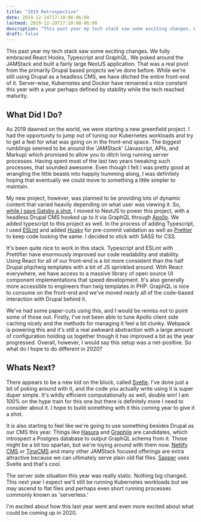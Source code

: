 ```yaml
---
title: "2019 Retrospective"
date: 2019-12-24T17:10:08-06:00
lastmod: 2019-12-29T17:10:08-06:00
description: "This past year my tech stack saw some exciting changes. We fully embraced React Hooks, Typescript and GraphQL."
draft: false
---
```


This past year my tech stack saw some exciting changes. We fully embraced React Hooks, Typescript and GraphQL. We poked around the JAMStack and built a fairly large NextJS application. That was a real pivot from the primarily Drupal based projects we've done before. While we're still using Drupal as a headless CMS, we have ditched the entire front-end of it. Server-wise, Kubernetes and Docker have remained a nice constant this year with a year perhaps defined by stability while the tech reached maturity.

What Did I Do?
--------------

As 2019 dawned on the world, we were starting a new greenfield project. I had the opportunity to jump out of tuning our Kubernetes workloads and try to get a feel for what was going on in the front-end space. The biggest rumblings seemed to be around the 'JAMStack' (Javascript, APIs, and Markup) which promised to allow you to ditch long running server processes. Having spent most of the last two years tweaking such processes, that sounded awesome. Even though I felt I was pretty good at wrangling the little beasts into happily humming along, I was definitely hoping that eventually we could move to something a little simpler to maintain.

My new project, however, was planned to be providing lots of dynamic content that varied heavily depending on what user was viewing it. So, [while I gave Gatsby a shot](https://www.mikaaguilar.com/posts/building-decoupled-drupal-sites-2019), I moved to NextJS to power this project, with a headless Drupal CMS hooked up to it via GraphQL through [Apollo](https://www.apollographql.com/). We added typescript to this project as well. In the process of adding Typescript, I used [ESLint](https://eslint.org/) and added [Husky](https://github.com/typicode/husky) for pre-commit validation as well as [Prettier](https://prettier.io/) to keep code looking the same. I decided to stick with SASS for CSS.

It's been quite nice to work in this stack. Typescript and ESLint with Prettifier have enormously improved our code readability and stability. Using React for all of our front-end is a lot more consistent than the half Drupal php/twig templates with a bit of JS sprinkled around. With React everywhere, we have access to a massive library of open source UI component implementations that speed development. It's also generally more accessible to engineers than twig templates in PHP. GraphQL is nice to consume on the front-end and we've moved nearly all of the code-based interaction with Drupal behind it.

We've had some paper-cuts using this, and I would be remiss not to point some of those out. Firstly, I've not been able to tune Apollo client side caching nicely and the methods for managing it feel a bit clunky. Webpack is powering this and it's _still_ a real awkward abstraction with a large amount of configuration holding us together though it has improved a bit as the year progressed. Overall, however, I would say this setup was a net-positive. So what do I hope to do different in 2020?

Whats Next?
-----------

There appears to be a new kid on the block, called [Svelte](https://svelte.dev/). I've done just a bit of poking around with it, and the code you actually write using it is super duper simple. It's wildly efficient computationally as well, double win! I am 100% on the hype train for this one but there is definitely more I need to consider about it. I hope to build something with it this coming year to give it a shot.

It is also starting to feel like we're going to use something besides Drupal as our CMS this year. Things like [Hasura](https://hasura.io/) and [Graphile](https://www.graphile.org/) are candidates, which introspect a Postgres database to output GraphQL schema from it. Those might be a bit too spartan, but we're toying around with them now. [Netlify CMS](https://www.netlifycms.org/) or [TinaCMS](https://tinacms.org/) and many other JAMStack focused offerings are extra attractive because we can ultimately serve plain old flat files. [Sapper](https://sapper.svelte.dev/) uses Svelte and that's cool.

The server side situation this year was really static. Nothing big changed. This next year I expect we'll still be running Kubernetes workloads but we may ascend to flat files and perhaps even short running processes commonly known as 'serverless.'

I'm excited about how this last year went and even more excited about what could be coming up in 2020.
 

